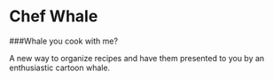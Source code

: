 Chef Whale
=========

###Whale you cook with me?

A new way to organize recipes and have them presented to you by an enthusiastic cartoon whale.
